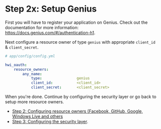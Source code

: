 Step 2x: Setup Genius
=====================
First you will have to register your application on Genius. Check out the
documentation for more information: https://docs.genius.com/#/authentication-h1.

Next configure a resource owner of type `genius` with appropriate
`client_id` & `client_secret`.

```yaml
# app/config/config.yml

hwi_oauth:
    resource_owners:
        any_name:
            type:                genius
            client_id:           <client_id>
            client_secret:       <client_secret>
```

When you're done. Continue by configuring the security layer or go back to
setup more resource owners.

- [Step 2: Configuring resource owners (Facebook, GitHub, Google, Windows Live and others](../2-configuring_resource_owners.md)
- [Step 3: Configuring the security layer](../3-configuring_the_security_layer.md).
